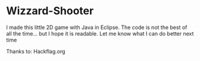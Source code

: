 # Wizzard-Shooter

I made this little 2D game with Java in Eclipse.
The code is not the best of all the time... but I hope it is readable.
Let me know what I can do better next time

Thanks to: Hackflag.org
